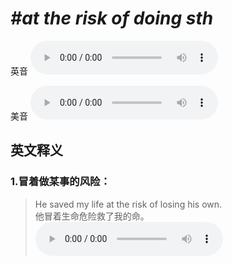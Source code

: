 # ***\#at the risk of doing sth*** 
英音
<audio src="./media/at the risk of doing sth1_AAC.aac" controls="controls"></audio>

美音
<audio src="./media/at the risk of doing sth2_AAC.aac" controls="controls"></audio>



  

英文释义
---
### 1.**冒着做某事的风险：**  

 > He saved my life at the risk of losing his own.   
 > 他冒着生命危险救了我的命。    
<audio src="./media/risk-4.aac" controls="controls"></audio>


